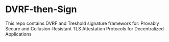 # DVRF-then-Sign
This repo contains DVRF and Treshold signature framework for: Provably Secure and Collusion-Resistant TLS Attestation Protocols for Decentralized Applications
